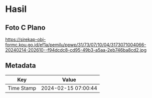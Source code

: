 # Hasil

## Foto C Plano

https://sirekap-obj-formc.kpu.go.id/ef1a/pemilu/ppwp/31/73/07/10/04/3173071004066-20240214-202610--f94dcdc8-cd95-49b3-a5aa-2eb746ba8cd2.jpg


## Metadata

| Key        | Value               |
| ---------- | ------------------- |
| Time Stamp | 2024-02-15 07:00:44 |



